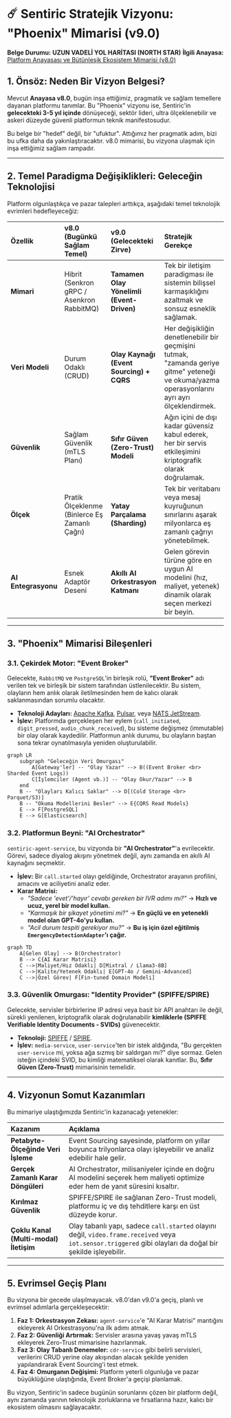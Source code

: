 # ☄️ Sentiric Stratejik Vizyonu: "Phoenix" Mimarisi (v9.0)

**Belge Durumu:** **UZUN VADELİ YOL HARİTASI (NORTH STAR)**
**İlgili Anayasa:** [Platform Anayasası ve Bütünleşik Ekosistem Mimarisi (v8.0)](./Architecture-Overview.md)

## 1. Önsöz: Neden Bir Vizyon Belgesi?

Mevcut **Anayasa v8.0**, bugün inşa ettiğimiz, pragmatik ve sağlam temellere dayanan platformu tanımlar. Bu "Phoenix" vizyonu ise, Sentiric'in **gelecekteki 3-5 yıl içinde** dönüşeceği, sektör lideri, ultra ölçeklenebilir ve askeri düzeyde güvenli platformun teknik manifestosudur.

Bu belge bir "hedef" değil, bir "ufuktur". Attığımız her pragmatik adım, bizi bu ufka daha da yakınlaştıracaktır. v8.0 mimarisi, bu vizyona ulaşmak için inşa ettiğimiz sağlam rampadır.

---

## 2. Temel Paradigma Değişiklikleri: Geleceğin Teknolojisi

Platform olgunlaştıkça ve pazar talepleri arttıkça, aşağıdaki temel teknolojik evrimleri hedefleyeceğiz:

| Özellik | v8.0 (Bugünkü Sağlam Temel) | v9.0 (Gelecekteki Zirve) | Stratejik Gerekçe |
| :--- | :--- | :--- | :--- |
| **Mimari** | Hibrit (Senkron gRPC / Asenkron RabbitMQ) | **Tamamen Olay Yönelimli (Event-Driven)** | Tek bir iletişim paradigması ile sistemin bilişsel karmaşıklığını azaltmak ve sonsuz esneklik sağlamak. |
| **Veri Modeli**| Durum Odaklı (CRUD) | **Olay Kaynağı (Event Sourcing) + CQRS** | Her değişikliğin denetlenebilir bir geçmişini tutmak, "zamanda geriye gitme" yeteneği ve okuma/yazma operasyonlarını ayrı ayrı ölçeklendirmek. |
| **Güvenlik** | Sağlam Güvenlik (mTLS Planı) | **Sıfır Güven (Zero-Trust) Modeli** | Ağın içini de dışı kadar güvensiz kabul ederek, her bir servis etkileşimini kriptografik olarak doğrulamak. |
| **Ölçek** | Pratik Ölçeklenme (Binlerce Eş Zamanlı Çağrı) | **Yatay Parçalama (Sharding)** | Tek bir veritabanı veya mesaj kuyruğunun sınırlarını aşarak milyonlarca eş zamanlı çağrıyı yönetebilmek. |
| **AI Entegrasyonu** | Esnek Adaptör Deseni | **Akıllı AI Orkestrasyon Katmanı** | Gelen görevin türüne göre en uygun AI modelini (hız, maliyet, yetenek) dinamik olarak seçen merkezi bir beyin. |

---

## 3. "Phoenix" Mimarisi Bileşenleri

### 3.1. Çekirdek Motor: "Event Broker"

Gelecekte, `RabbitMQ` ve `PostgreSQL`'in birleşik rolü, **"Event Broker"** adı verilen tek ve birleşik bir sistem tarafından üstlenilecektir. Bu sistem, olayların hem anlık olarak iletilmesinden hem de kalıcı olarak saklanmasından sorumlu olacaktır.

*   **Teknoloji Adayları:** [Apache Kafka](https://kafka.apache.org/), [Pulsar](https://pulsar.apache.org/), veya [NATS JetStream](https://nats.io/).
*   **İşlev:** Platformda gerçekleşen her eylem (`call_initiated`, `digit_pressed`, `audio_chunk_received`), bu sisteme değişmez (immutable) bir olay olarak kaydedilir. Platformun anlık durumu, bu olayların baştan sona tekrar oynatılmasıyla yeniden oluşturulabilir.

```mermaid
graph LR
    subgraph "Geleceğin Veri Omurgası"
        A[Gateway'ler] -- "Olay Yazar" --> B((Event Broker <br> Sharded Event Logs))
        C[İşlemciler (Agent vb.)] -- "Olay Okur/Yazar" --> B
    end
    B -- "Olayları Kalıcı Saklar" --> D[(Cold Storage <br> Parquet/S3)]
    B -- "Okuma Modellerini Besler" --> E{CQRS Read Models}
    E --> F[PostgreSQL]
    E --> G[Elasticsearch]
```

### 3.2. Platformun Beyni: "AI Orchestrator"

`sentiric-agent-service`, bu vizyonda bir **"AI Orchestrator"**'a evrilecektir. Görevi, sadece diyalog akışını yönetmek değil, aynı zamanda en akıllı AI kaynağını seçmektir.

*   **İşlev:** Bir `call.started` olayı geldiğinde, Orchestrator arayanın profilini, amacını ve aciliyetini analiz eder.
*   **Karar Matrisi:**
    *   *"Sadece 'evet'/'hayır' cevabı gereken bir IVR adımı mı?"* -> **Hızlı ve ucuz, yerel bir model kullan.**
    *   *"Karmaşık bir şikayet yönetimi mi?"* -> **En güçlü ve en yetenekli model olan GPT-4o'yu kullan.**
    *   *"Acil durum tespiti gerekiyor mu?"* -> **Bu iş için özel eğitilmiş `EmergencyDetectionAdapter`'ı çağır.**

```mermaid
graph TD
    A[Gelen Olay] --> B(Orchestrator)
    B --> C{AI Karar Matrisi}
    C -->|Maliyet/Hız Odaklı| D[Mixtral / Llama3-8B]
    C -->|Kalite/Yetenek Odaklı| E[GPT-4o / Gemini-Advanced]
    C -->|Özel Görev| F[Fin-tuned Domain Modeli]
```

### 3.3. Güvenlik Omurgası: "Identity Provider" (SPIFFE/SPIRE)

Gelecekte, servisler birbirlerine IP adresi veya basit bir API anahtarı ile değil, sürekli yenilenen, kriptografik olarak doğrulanabilir **kimliklerle (SPIFFE Verifiable Identity Documents - SVIDs)** güvenecektir.

*   **Teknoloji:** [SPIFFE](https://spiffe.io/) / [SPIRE](https://spiffe.io/spire/).
*   **İşlev:** `media-service`, `user-service`'ten bir istek aldığında, "Bu gerçekten `user-service` mi, yoksa ağa sızmış bir saldırgan mı?" diye sormaz. Gelen isteğin içindeki SVID, bu kimliği matematiksel olarak kanıtlar. Bu, **Sıfır Güven (Zero-Trust)** mimarisinin temelidir.

---

## 4. Vizyonun Somut Kazanımları

Bu mimariye ulaştığımızda Sentiric'in kazanacağı yetenekler:

| Kazanım | Açıklama |
| :--- | :--- |
| **Petabyte-Ölçeğinde Veri İşleme** | Event Sourcing sayesinde, platform on yıllar boyunca trilyonlarca olayı işleyebilir ve analiz edebilir hale gelir. |
| **Gerçek Zamanlı Karar Döngüleri** | AI Orchestrator, milisaniyeler içinde en doğru AI modelini seçerek hem maliyeti optimize eder hem de yanıt süresini kısaltır. |
| **Kırılmaz Güvenlik** | SPIFFE/SPIRE ile sağlanan Zero-Trust modeli, platformu iç ve dış tehditlere karşı en üst düzeyde korur. |
| **Çoklu Kanal (Multi-modal) İletişim**| Olay tabanlı yapı, sadece `call.started` olayını değil, `video.frame.received` veya `iot.sensor.triggered` gibi olayları da doğal bir şekilde işleyebilir. |

---

## 5. Evrimsel Geçiş Planı

Bu vizyona bir gecede ulaşılmayacak. v8.0'dan v9.0'a geçiş, planlı ve evrimsel adımlarla gerçekleşecektir:

1.  **Faz 1: Orkestrasyon Zekası:** `agent-service`'e "AI Karar Matrisi" mantığını ekleyerek AI Orkestrasyonu'na ilk adımı atmak.
2.  **Faz 2: Güvenliği Artırmak:** Servisler arasına yavaş yavaş mTLS ekleyerek Zero-Trust mimarisine hazırlanmak.
3.  **Faz 3: Olay Tabanlı Denemeler:** `cdr-service` gibi belirli servisleri, verilerini CRUD yerine olay akışından alacak şekilde yeniden yapılandırarak Event Sourcing'i test etmek.
4.  **Faz 4: Omurganın Değişimi:** Platform yeterli olgunluğa ve pazar büyüklüğüne ulaştığında, Event Broker'a geçişi planlamak.

Bu vizyon, Sentiric'in sadece bugünün sorunlarını çözen bir platform değil, aynı zamanda yarının teknolojik zorluklarına ve fırsatlarına hazır, kalıcı bir ekosistem olmasını sağlayacaktır.
